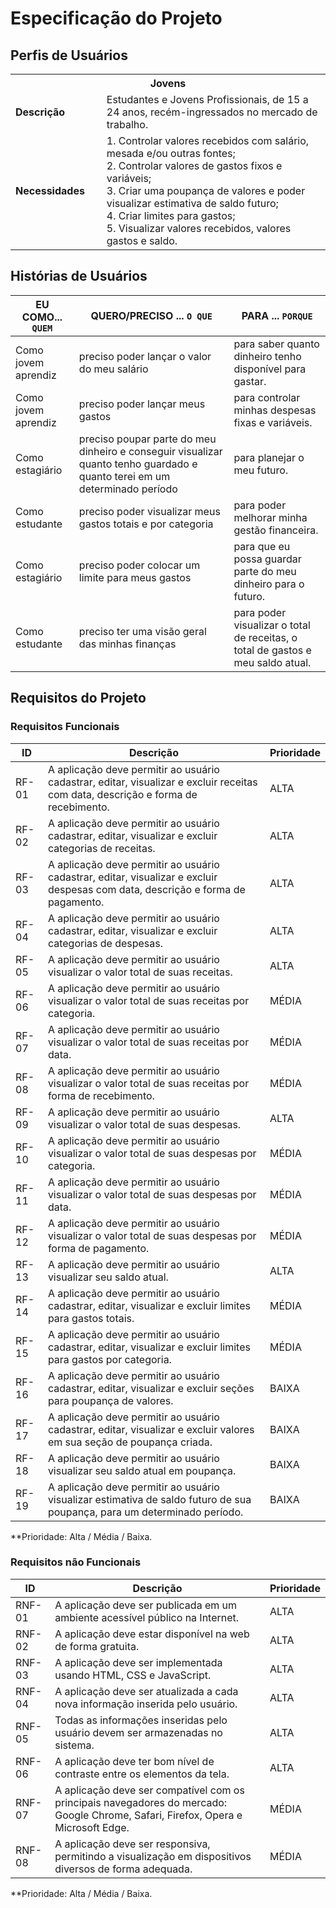 # Especificação do Projeto

## Perfis de Usuários

<table>
<tbody>
<tr align=center>
<th colspan="2">Jovens</th>
</tr>
<tr>
<td width="150px"><b>Descrição</b></td>
<td width="600px">Estudantes e Jovens Profissionais, de 15 a 24 anos, recém-ingressados no mercado de trabalho.</td>
</tr>
<tr>
<td><b>Necessidades</b></td>
<td>1. Controlar valores recebidos com salário, mesada e/ou outras fontes;
<br>
2. Controlar valores de gastos fixos e variáveis;
<br>
3. Criar uma poupança de valores e poder visualizar estimativa de saldo futuro;
<br>
4. Criar limites para gastos;
<br>
5. Visualizar valores recebidos, valores gastos e saldo.</td>
</tr>
</tbody>
</table>

## Histórias de Usuários

|EU COMO... `QUEM`   | QUERO/PRECISO ... `O QUE` |PARA ... `PORQUE`                 |
|--------------------|---------------------------|----------------------------------|
| Como jovem aprendiz | preciso poder lançar o valor do meu salário | para saber quanto dinheiro tenho disponível para gastar. |
| Como jovem aprendiz | preciso poder lançar meus gastos | para controlar minhas despesas fixas e variáveis. |
| Como estagiário | preciso poupar parte do meu dinheiro e conseguir visualizar quanto tenho guardado e quanto terei em um determinado período | para planejar o meu futuro. |
| Como estudante | preciso poder visualizar meus gastos totais e por categoria | para poder melhorar minha gestão financeira. |
| Como estagiário | preciso poder colocar um limite para meus gastos | para que eu possa guardar parte do meu dinheiro para o futuro. |
| Como estudante | preciso ter uma visão geral das minhas finanças | para poder visualizar o total de receitas, o total de gastos e meu saldo atual. |

## Requisitos do Projeto

### Requisitos Funcionais

|ID    | Descrição                | Prioridade |
|-------|---------------------------------|----|
| RF-01 | A aplicação deve permitir ao usuário cadastrar, editar, visualizar e excluir receitas com data, descrição e forma de recebimento. | ALTA | 
| RF-02 | A aplicação deve permitir ao usuário cadastrar, editar, visualizar e excluir categorias de receitas. | ALTA | 
| RF-03 | A aplicação deve permitir ao usuário cadastrar, editar, visualizar e excluir despesas com data, descrição e forma de pagamento. | ALTA | 
| RF-04 | A aplicação deve permitir ao usuário cadastrar, editar, visualizar e excluir categorias de despesas. | ALTA | 
| RF-05 | A aplicação deve permitir ao usuário visualizar o valor total de suas receitas. | ALTA | 
| RF-06 | A aplicação deve permitir ao usuário visualizar o valor total de suas receitas por categoria. | MÉDIA | 
| RF-07 | A aplicação deve permitir ao usuário visualizar o valor total de suas receitas por data. | MÉDIA | 
| RF-08 | A aplicação deve permitir ao usuário visualizar o valor total de suas receitas por forma de recebimento. | MÉDIA | 
| RF-09 | A aplicação deve permitir ao usuário visualizar o valor total de suas despesas. | ALTA | 
| RF-10 | A aplicação deve permitir ao usuário visualizar o valor total de suas despesas por categoria. | MÉDIA | 
| RF-11 | A aplicação deve permitir ao usuário visualizar o valor total de suas despesas por data. | MÉDIA | 
| RF-12 | A aplicação deve permitir ao usuário visualizar o valor total de suas despesas por forma de pagamento. | MÉDIA | 
| RF-13 | A aplicação deve permitir ao usuário visualizar seu saldo atual. | ALTA | 
| RF-14 | A aplicação deve permitir ao usuário cadastrar, editar, visualizar e excluir limites para gastos totais. | MÉDIA | 
| RF-15 | A aplicação deve permitir ao usuário cadastrar, editar, visualizar e excluir limites para gastos por categoria. | MÉDIA | 
| RF-16 | A aplicação deve permitir ao usuário cadastrar, editar, visualizar e excluir seções para poupança de valores. | BAIXA | 
| RF-17 | A aplicação deve permitir ao usuário cadastrar, editar, visualizar e excluir valores em sua seção de poupança criada. | BAIXA | 
| RF-18 | A aplicação deve permitir ao usuário visualizar seu saldo atual em poupança. | BAIXA | 
| RF-19 | A aplicação deve permitir ao usuário visualizar estimativa de saldo futuro de sua poupança, para um determinado período. | BAIXA | 

**Prioridade: Alta / Média / Baixa. 

### Requisitos não Funcionais

|ID      | Descrição               |Prioridade |
|--------|-------------------------|----|
| RNF-01 | A aplicação deve ser publicada em um ambiente acessível público na Internet. | ALTA | 
| RNF-02 | A aplicação deve estar disponível na web de forma gratuita. | ALTA | 
| RNF-03 | A aplicação deve ser implementada usando HTML, CSS e JavaScript. | ALTA | 
| RNF-04 | A aplicação deve ser atualizada a cada nova informação inserida pelo usuário. | ALTA | 
| RNF-05 | Todas as informações inseridas pelo usuário devem ser armazenadas no sistema. | ALTA | 
| RNF-06 | A aplicação deve ter bom nível de contraste entre os elementos da tela. | ALTA | 
| RNF-07 | A aplicação deve ser compatível com os principais navegadores do mercado: Google Chrome, Safari, Firefox, Opera e Microsoft Edge. | MÉDIA | 
| RNF-08 | A aplicação deve ser responsiva, permitindo a visualização em dispositivos diversos de forma adequada. | MÉDIA | 

**Prioridade: Alta / Média / Baixa.

